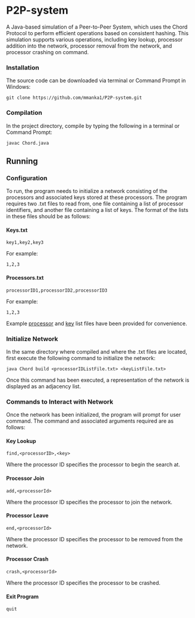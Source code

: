 # P2P-system
A Java-based simulation of a Peer-to-Peer System, which uses the Chord Protocol to perform efficient operations based on consistent hashing. This simulation supports various operations, including key lookup, processor addition into the network, processor removal from the network, and processor crashing on command.

### Installation

The source code can be downloaded via terminal or Command Prompt in Windows:
    
    git clone https://github.com/mmanka1/P2P-system.git
    

### Compilation

In the project directory, compile by typing the following in a terminal or Command Prompt:

    javac Chord.java
    
   
## Running 

### Configuration

To run, the program needs to initialize a network consisting of the processors and associated keys stored at these processors. The program requires two .txt files to read from, one file containing a list of processor identifiers, and another file containing a list of keys. The format of the lists in these files should be as follows:

#### Keys.txt

    key1,key2,key3 
    
For example:

    1,2,3
    
#### Processors.txt

    processorID1,processorID2,processorID3
    
For example:

    1,2,3
    
Example [processor](https://github.com/mmanka1/P2P-system/blob/master/ProcessorList.txt) and [key](https://github.com/mmanka1/P2P-system/blob/master/KeyList.txt) list files have been provided for convenience.
    
    
### Initialize Network
In the same directory where compiled and where the .txt files are located, first execute the following command to initialize the network:

    java Chord build <processorIDListFile.txt> <keyListFile.txt>

Once this command has been executed, a representation of the network is displayed as an adjacency list.
    
### Commands to Interact with Network
Once the network has been initialized, the program will prompt for user command. The command and associated arguments required are as follows:

#### Key Lookup

    find,<processorID>,<key>
    
Where the processor ID specifies the processor to begin the search at.

#### Processor Join

    add,<processorId>
    
Where the processor ID specifies the processor to join the network.

#### Processor Leave

    end,<processorId>
    
Where the processor ID specifies the processor to be removed from the network.

#### Processor Crash

    crash,<processorId>
    
Where the processor ID specifies the processor to be crashed.

#### Exit Program
   
    quit

